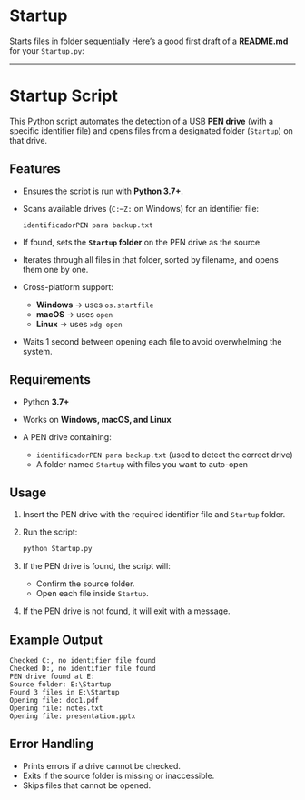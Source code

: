 # Startup
Starts files in folder sequentially
Here’s a good first draft of a **README.md** for your `Startup.py`:

---

# Startup Script

This Python script automates the detection of a USB **PEN drive** (with a specific identifier file) and opens files from a designated folder (`Startup`) on that drive.

## Features

* Ensures the script is run with **Python 3.7+**.
* Scans available drives (`C:`–`Z:` on Windows) for an identifier file:

  ```
  identificadorPEN para backup.txt
  ```
* If found, sets the **`Startup` folder** on the PEN drive as the source.
* Iterates through all files in that folder, sorted by filename, and opens them one by one.
* Cross-platform support:

  * **Windows** → uses `os.startfile`
  * **macOS** → uses `open`
  * **Linux** → uses `xdg-open`
* Waits 1 second between opening each file to avoid overwhelming the system.

## Requirements

* Python **3.7+**
* Works on **Windows, macOS, and Linux**
* A PEN drive containing:

  * `identificadorPEN para backup.txt` (used to detect the correct drive)
  * A folder named `Startup` with files you want to auto-open

## Usage

1. Insert the PEN drive with the required identifier file and `Startup` folder.
2. Run the script:

   ```bash
   python Startup.py
   ```
3. If the PEN drive is found, the script will:

   * Confirm the source folder.
   * Open each file inside `Startup`.
4. If the PEN drive is not found, it will exit with a message.

## Example Output

```
Checked C:, no identifier file found
Checked D:, no identifier file found
PEN drive found at E:
Source folder: E:\Startup
Found 3 files in E:\Startup
Opening file: doc1.pdf
Opening file: notes.txt
Opening file: presentation.pptx
```

## Error Handling

* Prints errors if a drive cannot be checked.
* Exits if the source folder is missing or inaccessible.
* Skips files that cannot be opened.
